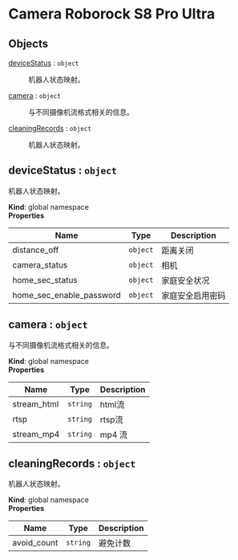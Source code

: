 # Camera Roborock S8 Pro Ultra

## Objects

<dl>
<dt><a href="#deviceStatus">deviceStatus</a> : <code>object</code></dt>
<dd><p>机器人状态映射。</p>
</dd>
<dt><a href="#camera">camera</a> : <code>object</code></dt>
<dd><p>与不同摄像机流格式相关的信息。</p>
</dd>
<dt><a href="#cleaningRecords">cleaningRecords</a> : <code>object</code></dt>
<dd><p>机器人状态映射。</p>
</dd>
</dl>

<a name="deviceStatus"></a>

## deviceStatus : <code>object</code>
机器人状态映射。

**Kind**: global namespace  
**Properties**

| Name | Type | Description |
| --- | --- | --- |
| distance_off | <code>object</code> | 距离关闭 |
| camera_status | <code>object</code> | 相机 |
| home_sec_status | <code>object</code> | 家庭安全状况 |
| home_sec_enable_password | <code>object</code> | 家庭安全启用密码 |

<a name="camera"></a>

## camera : <code>object</code>
与不同摄像机流格式相关的信息。

**Kind**: global namespace  
**Properties**

| Name | Type | Description |
| --- | --- | --- |
| stream_html | <code>string</code> | html流 |
| rtsp | <code>string</code> | rtsp流 |
| stream_mp4 | <code>string</code> | mp4 流 |

<a name="cleaningRecords"></a>

## cleaningRecords : <code>object</code>
机器人状态映射。

**Kind**: global namespace  
**Properties**

| Name | Type | Description |
| --- | --- | --- |
| avoid_count | <code>string</code> | 避免计数 |

